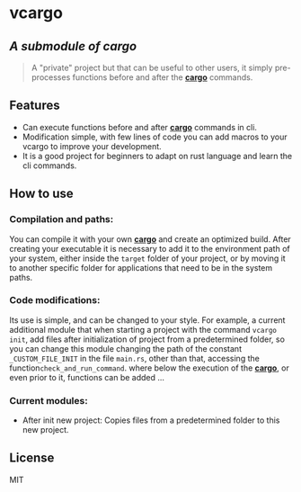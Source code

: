 #  vcargo
## _A submodule of cargo_
>    A "private" project but that can be useful to other users, it simply pre-processes functions before and after the [**cargo**](https://doc.rust-lang.org/cargo/) commands.
>
## Features

- Can execute functions before and after [**cargo**](https://doc.rust-lang.org/cargo/) commands in cli.
- Modification simple, with few lines of code you can add macros to your vcargo to improve your development.
- It is a good project for beginners to adapt on rust language and learn the cli commands.

## How to use
### Compilation and paths:
You can compile it with your own [**cargo**](https://doc.rust-lang.org/cargo/) and create an optimized build. After creating your executable it is necessary to add it to the environment path of your system, either inside the `target` folder of your project, or by moving it to another specific folder for applications that need to be in the system paths.

### Code modifications:
Its use is simple, and can be changed to your style. For example, a current additional module that when starting a project with the command `vcargo init`,  add files after initialization of project from a predetermined folder, so you can change this module changing the path of the constant `_CUSTOM_FILE_INIT` in the file `main.rs`, other than that, accessing the function`check_and_run_command`. where below the execution of the [**cargo**](https://doc.rust-lang.org/cargo/), or even prior to it, functions can be added ...


###  Current  modules:
- After init new project:  Copies files from a predetermined folder to this new project.

## License
MIT
